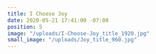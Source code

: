 ```yaml
---
title: I Choose Joy
date: 2020-05-21 17:41:00 -07:00
position: 5
image: "/uploads/I-Choose-Joy_title_1920.jpg"
small_image: "/uploads/Joy_title_960.jpg"
---
```


